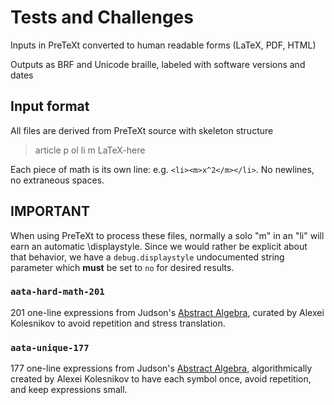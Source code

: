 # Tests and Challenges

Inputs in PreTeXt converted to human readable forms (LaTeX, PDF, HTML)

Outputs as BRF and Unicode braille, labeled with software versions and dates

## Input format

All files are derived from PreTeXt source with skeleton structure

>    article
>      p
>        ol
>          li m LaTeX-here

Each piece of math is its own line: e.g. `<li><m>x^2</m></li>`.  No newlines, no extraneous spaces.

## IMPORTANT

When using PreTeXt to process these files, normally a solo "m" in an "li" will earn an automatic \displaystyle.  Since we would rather be explicit about that behavior, we have a `debug.displaystyle` undocumented string parameter which **must** be set to `no` for desired results.

### `aata-hard-math-201`

201 one-line expressions from Judson's [Abstract Algebra](http://abstract.ups.edu/), curated by Alexei Kolesnikov to avoid repetition and stress translation.

### `aata-unique-177`

177 one-line expressions from Judson's [Abstract Algebra](http://abstract.ups.edu/), algorithmically created by Alexei Kolesnikov to have each symbol once, avoid repetition, and keep expressions small.
